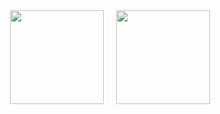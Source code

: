 <div style="display: flex; flex-direction: row; justify-content: center; align-items: center; gap: 20px; flex-wrap: wrap;">
  
  <img height="150" src="https://github-readme-stats.vercel.app/api?username=hasindu-nagolla&show_icons=true&bg_color=00000000&hide_border=true&token=secrets.GH_TOKEN" />
  
  <img height="150" src="https://github-readme-stats.vercel.app/api/top-langs/?username=hasindu-nagolla&bg_color=00000000&hide_border=true&layout=compact&token=secrets.GH_TOKEN" />
  
</div>

